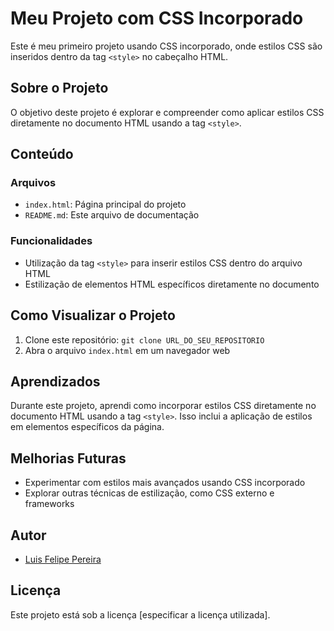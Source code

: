 # Meu Projeto com CSS Incorporado

Este é meu primeiro projeto usando CSS incorporado, onde estilos CSS são inseridos dentro da tag `<style>` no cabeçalho HTML.

## Sobre o Projeto

O objetivo deste projeto é explorar e compreender como aplicar estilos CSS diretamente no documento HTML usando a tag `<style>`.

## Conteúdo

### Arquivos

- `index.html`: Página principal do projeto
- `README.md`: Este arquivo de documentação

### Funcionalidades

- Utilização da tag `<style>` para inserir estilos CSS dentro do arquivo HTML
- Estilização de elementos HTML específicos diretamente no documento

## Como Visualizar o Projeto

1. Clone este repositório: `git clone URL_DO_SEU_REPOSITORIO`
2. Abra o arquivo `index.html` em um navegador web

## Aprendizados

Durante este projeto, aprendi como incorporar estilos CSS diretamente no documento HTML usando a tag `<style>`. Isso inclui a aplicação de estilos em elementos específicos da página.

## Melhorias Futuras

- Experimentar com estilos mais avançados usando CSS incorporado
- Explorar outras técnicas de estilização, como CSS externo e frameworks

## Autor

- [Luis Felipe Pereira](https://github.com/lipebr321)

## Licença

Este projeto está sob a licença [especificar a licença utilizada].
